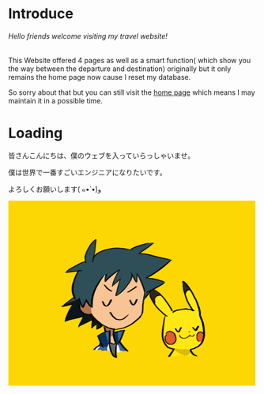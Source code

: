 
Introduce
======
###### Hello friends welcome visiting my travel website!

This Website offered 4 pages as well as a smart function( which show you the way between the departure and destination)
originally but it only remains the home page now cause I reset my database.

So sorry about that but you can still visit the [home page](http://39.108.236.3:30000) which means I may maintain it in a possible time.

Loading
======
皆さんこんにちは、僕のウェブを入っていらっしゃいませ。

僕は世界で一番すごいエンジニアになりたいです。

よろしくお願いします( ๑•̀ •́)و

![](./resources/readme.gif 'H')
